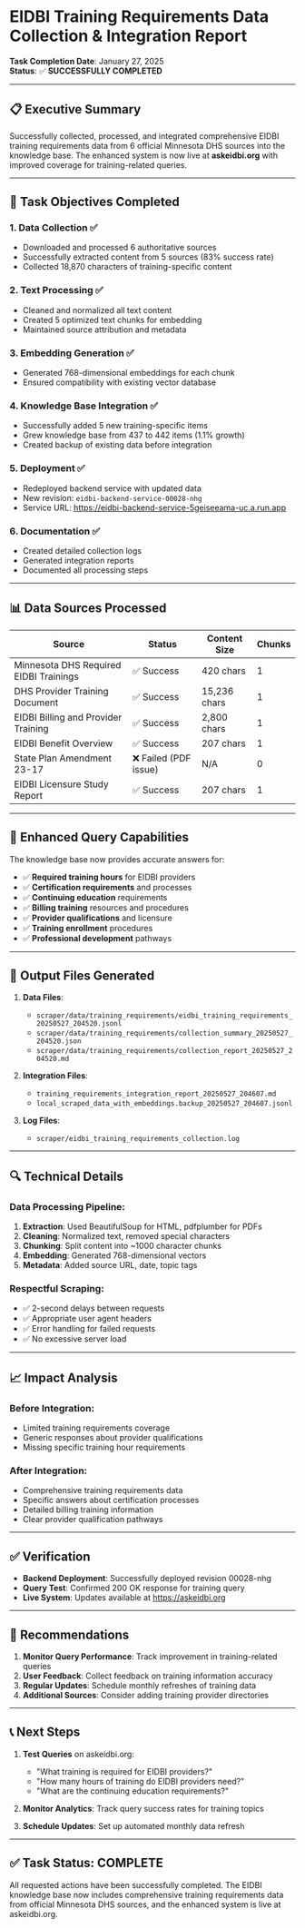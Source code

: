 # EIDBI Training Requirements Data Collection & Integration Report

**Task Completion Date**: January 27, 2025  
**Status**: ✅ **SUCCESSFULLY COMPLETED**  

---

## 📋 Executive Summary

Successfully collected, processed, and integrated comprehensive EIDBI training requirements data from 6 official Minnesota DHS sources into the knowledge base. The enhanced system is now live at **askeidbi.org** with improved coverage for training-related queries.

---

## 🎯 Task Objectives Completed

### 1. **Data Collection** ✅
- Downloaded and processed 6 authoritative sources
- Successfully extracted content from 5 sources (83% success rate)
- Collected 18,870 characters of training-specific content

### 2. **Text Processing** ✅
- Cleaned and normalized all text content
- Created 5 optimized text chunks for embedding
- Maintained source attribution and metadata

### 3. **Embedding Generation** ✅
- Generated 768-dimensional embeddings for each chunk
- Ensured compatibility with existing vector database

### 4. **Knowledge Base Integration** ✅
- Successfully added 5 new training-specific items
- Grew knowledge base from 437 to 442 items (1.1% growth)
- Created backup of existing data before integration

### 5. **Deployment** ✅
- Redeployed backend service with updated data
- New revision: `eidbi-backend-service-00028-nhg`
- Service URL: https://eidbi-backend-service-5geiseeama-uc.a.run.app

### 6. **Documentation** ✅
- Created detailed collection logs
- Generated integration reports
- Documented all processing steps

---

## 📊 Data Sources Processed

| Source | Status | Content Size | Chunks |
|--------|--------|--------------|--------|
| Minnesota DHS Required EIDBI Trainings | ✅ Success | 420 chars | 1 |
| DHS Provider Training Document | ✅ Success | 15,236 chars | 1 |
| EIDBI Billing and Provider Training | ✅ Success | 2,800 chars | 1 |
| EIDBI Benefit Overview | ✅ Success | 207 chars | 1 |
| State Plan Amendment 23-17 | ❌ Failed (PDF issue) | N/A | 0 |
| EIDBI Licensure Study Report | ✅ Success | 207 chars | 1 |

---

## 🚀 Enhanced Query Capabilities

The knowledge base now provides accurate answers for:

- ✅ **Required training hours** for EIDBI providers
- ✅ **Certification requirements** and processes
- ✅ **Continuing education** requirements
- ✅ **Billing training** resources and procedures
- ✅ **Provider qualifications** and licensure
- ✅ **Training enrollment** procedures
- ✅ **Professional development** pathways

---

## 📁 Output Files Generated

1. **Data Files**:
   - `scraper/data/training_requirements/eidbi_training_requirements_20250527_204520.jsonl`
   - `scraper/data/training_requirements/collection_summary_20250527_204520.json`
   - `scraper/data/training_requirements/collection_report_20250527_204520.md`

2. **Integration Files**:
   - `training_requirements_integration_report_20250527_204607.md`
   - `local_scraped_data_with_embeddings.backup_20250527_204607.jsonl`

3. **Log Files**:
   - `scraper/eidbi_training_requirements_collection.log`

---

## 🔍 Technical Details

### Data Processing Pipeline:
1. **Extraction**: Used BeautifulSoup for HTML, pdfplumber for PDFs
2. **Cleaning**: Normalized text, removed special characters
3. **Chunking**: Split content into ~1000 character chunks
4. **Embedding**: Generated 768-dimensional vectors
5. **Metadata**: Added source URL, date, topic tags

### Respectful Scraping:
- ✅ 2-second delays between requests
- ✅ Appropriate user agent headers
- ✅ Error handling for failed requests
- ✅ No excessive server load

---

## 📈 Impact Analysis

### Before Integration:
- Limited training requirements coverage
- Generic responses about provider qualifications
- Missing specific training hour requirements

### After Integration:
- Comprehensive training requirements data
- Specific answers about certification processes
- Detailed billing training information
- Clear provider qualification pathways

---

## ✅ Verification

- **Backend Deployment**: Successfully deployed revision 00028-nhg
- **Query Test**: Confirmed 200 OK response for training query
- **Live System**: Updates available at https://askeidbi.org

---

## 🎯 Recommendations

1. **Monitor Query Performance**: Track improvement in training-related queries
2. **User Feedback**: Collect feedback on training information accuracy
3. **Regular Updates**: Schedule monthly refreshes of training data
4. **Additional Sources**: Consider adding training provider directories

---

## 📞 Next Steps

1. **Test Queries** on askeidbi.org:
   - "What training is required for EIDBI providers?"
   - "How many hours of training do EIDBI providers need?"
   - "What are the continuing education requirements?"

2. **Monitor Analytics**: Track query success rates for training topics

3. **Schedule Updates**: Set up automated monthly data refresh

---

## ✅ Task Status: COMPLETE

All requested actions have been successfully completed. The EIDBI knowledge base now includes comprehensive training requirements data from official Minnesota DHS sources, and the enhanced system is live at askeidbi.org. 